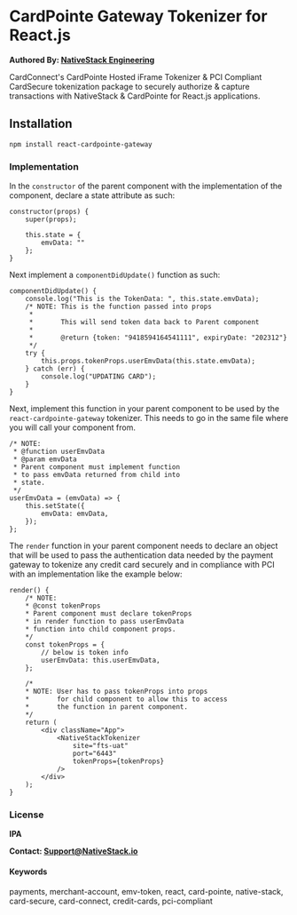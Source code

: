 # CardPointe Gateway Tokenizer for React.js

**Authored By: [NativeStack Engineering](https://www.upwork.com/ag/nativestack/)**

CardConnect's CardPointe Hosted iFrame Tokenizer & PCI Compliant CardSecure tokenization package to securely authorize & capture transactions with NativeStack & CardPointe for React.js applications.

## Installation

`npm install react-cardpointe-gateway`

### Implementation

In the `constructor` of the parent component with the implementation of the component, declare a state attribute as such:

```
constructor(props) {
	super(props);

    this.state = {
    	emvData: ""
    };
}
```

Next implement a `componentDidUpdate()` function as such:

```
componentDidUpdate() {
	console.log("This is the TokenData: ", this.state.emvData);
	/* NOTE: This is the function passed into props
 	 *
 	 *       This will send token data back to Parent component
 	 *
 	 *       @return {token: "9418594164541111", expiryDate: "202312"}
 	 */
	try {
		this.props.tokenProps.userEmvData(this.state.emvData);
	} catch (err) {
		console.log("UPDATING CARD");
	}
}
```

Next, implement this function in your parent component to be used by the `react-cardpointe-gateway` tokenizer. This needs to go in the same file where you will call your component from.

```
/* NOTE:
 * @function userEmvData
 * @param emvData
 * Parent component must implement function
 * to pass emvData returned from child into
 * state.
 */
userEmvData = (emvData) => {
	this.setState({
		emvData: emvData,
	});
};
```

The `render` function in your parent component needs to declare an object that will be used to pass the authentication data needed by the payment gateway to tokenize any credit card securely and in compliance with PCI with an implementation like the example below:

```
render() {
	/* NOTE:
	* @const tokenProps
	* Parent component must declare tokenProps
	* in render function to pass userEmvData
	* function into child component props.
	*/
	const tokenProps = {
		// below is token info
		userEmvData: this.userEmvData,
	};

	/*
	* NOTE: User has to pass tokenProps into props
	*       for child component to allow this to access
	*       the function in parent component.
	*/
	return (
		<div className="App">
			<NativeStackTokenizer
				site="fts-uat"
				port="6443"
				tokenProps={tokenProps}
			/>
		</div>
	);
}
```

### License

**IPA**

**Contact: Support@NativeStack.io**

#### Keywords

payments, merchant-account, emv-token, react, card-pointe, native-stack, card-secure, card-connect, credit-cards, pci-compliant
